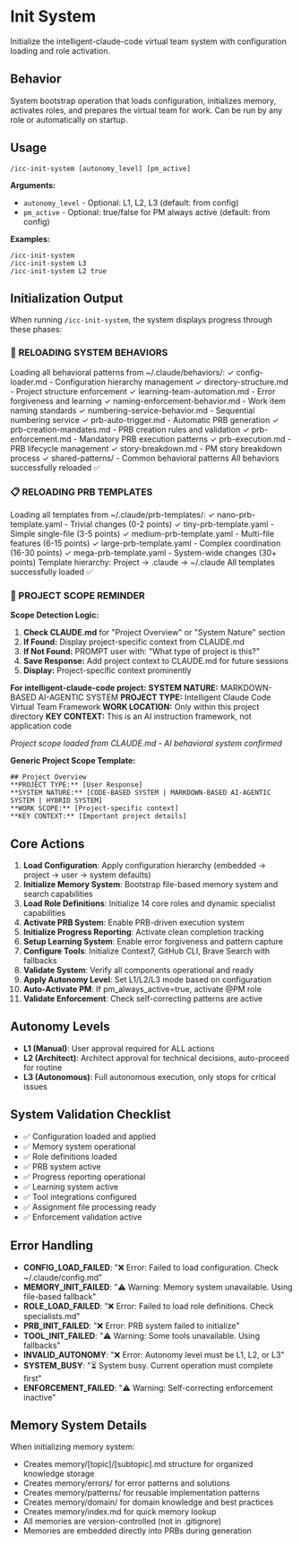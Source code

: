 # Init System

Initialize the intelligent-claude-code virtual team system with configuration loading and role activation.

## Behavior
System bootstrap operation that loads configuration, initializes memory, activates roles,
and prepares the virtual team for work. Can be run by any role or automatically on startup.

## Usage
`/icc-init-system [autonomy_level] [pm_active]`

**Arguments:**
- `autonomy_level` - Optional: L1, L2, L3 (default: from config)
- `pm_active` - Optional: true/false for PM always active (default: from config)

**Examples:**
```
/icc-init-system
/icc-init-system L3
/icc-init-system L2 true
```

## Initialization Output

When running `/icc-init-system`, the system displays progress through these phases:

### 🧠 RELOADING SYSTEM BEHAVIORS
Loading all behavioral patterns from ~/.claude/behaviors/:
  ✓ config-loader.md - Configuration hierarchy management
  ✓ directory-structure.md - Project structure enforcement
  ✓ learning-team-automation.md - Error forgiveness and learning
  ✓ naming-enforcement-behavior.md - Work item naming standards
  ✓ numbering-service-behavior.md - Sequential numbering service
  ✓ prb-auto-trigger.md - Automatic PRB generation
  ✓ prb-creation-mandates.md - PRB creation rules and validation
  ✓ prb-enforcement.md - Mandatory PRB execution patterns
  ✓ prb-execution.md - PRB lifecycle management
  ✓ story-breakdown.md - PM story breakdown process
  ✓ shared-patterns/ - Common behavioral patterns
All behaviors successfully reloaded ✅

### 📋 RELOADING PRB TEMPLATES
Loading all templates from ~/.claude/prb-templates/:
  ✓ nano-prb-template.yaml - Trivial changes (0-2 points)
  ✓ tiny-prb-template.yaml - Simple single-file (3-5 points)
  ✓ medium-prb-template.yaml - Multi-file features (6-15 points)
  ✓ large-prb-template.yaml - Complex coordination (16-30 points)
  ✓ mega-prb-template.yaml - System-wide changes (30+ points)
Template hierarchy: Project → .claude → ~/.claude
All templates successfully loaded ✅

### 🎯 PROJECT SCOPE REMINDER

**Scope Detection Logic:**
1. **Check CLAUDE.md** for "Project Overview" or "System Nature" section
2. **If Found:** Display project-specific context from CLAUDE.md
3. **If Not Found:** PROMPT user with: "What type of project is this?"
4. **Save Response:** Add project context to CLAUDE.md for future sessions
5. **Display:** Project-specific context prominently

**For intelligent-claude-code project:**
**SYSTEM NATURE:** MARKDOWN-BASED AI-AGENTIC SYSTEM
**PROJECT TYPE:** Intelligent Claude Code Virtual Team Framework
**WORK LOCATION:** Only within this project directory
**KEY CONTEXT:** This is an AI instruction framework, not application code

*Project scope loaded from CLAUDE.md - AI behavioral system confirmed*

**Generic Project Scope Template:**
```
## Project Overview
**PROJECT TYPE:** [User Response]
**SYSTEM NATURE:** [CODE-BASED SYSTEM | MARKDOWN-BASED AI-AGENTIC SYSTEM | HYBRID SYSTEM]
**WORK SCOPE:** [Project-specific context]
**KEY CONTEXT:** [Important project details]
```

## Core Actions
1. **Load Configuration**: Apply configuration hierarchy (embedded → project → user → system defaults)
2. **Initialize Memory System**: Bootstrap file-based memory system and search capabilities
3. **Load Role Definitions**: Initialize 14 core roles and dynamic specialist capabilities
4. **Activate PRB System**: Enable PRB-driven execution system
5. **Initialize Progress Reporting**: Activate clean completion tracking
6. **Setup Learning System**: Enable error forgiveness and pattern capture
7. **Configure Tools**: Initialize Context7, GitHub CLI, Brave Search with fallbacks
8. **Validate System**: Verify all components operational and ready
9. **Apply Autonomy Level**: Set L1/L2/L3 mode based on configuration
10. **Auto-Activate PM**: If pm_always_active=true, activate @PM role
11. **Validate Enforcement**: Check self-correcting patterns are active

## Autonomy Levels
- **L1 (Manual)**: User approval required for ALL actions
- **L2 (Architect)**: Architect approval for technical decisions, auto-proceed for routine
- **L3 (Autonomous)**: Full autonomous execution, only stops for critical issues

## System Validation Checklist
- ✅ Configuration loaded and applied
- ✅ Memory system operational  
- ✅ Role definitions loaded
- ✅ PRB system active
- ✅ Progress reporting operational
- ✅ Learning system active
- ✅ Tool integrations configured
- ✅ Assignment file processing ready
- ✅ Enforcement validation active

## Error Handling
- **CONFIG_LOAD_FAILED**: "❌ Error: Failed to load configuration. Check ~/.claude/config.md"
- **MEMORY_INIT_FAILED**: "⚠️ Warning: Memory system unavailable. Using file-based fallback"
- **ROLE_LOAD_FAILED**: "❌ Error: Failed to load role definitions. Check specialists.md"
- **PRB_INIT_FAILED**: "❌ Error: PRB system failed to initialize"
- **TOOL_INIT_FAILED**: "⚠️ Warning: Some tools unavailable. Using fallbacks"
- **INVALID_AUTONOMY**: "❌ Error: Autonomy level must be L1, L2, or L3"
- **SYSTEM_BUSY**: "⏳ System busy. Current operation must complete first"
- **ENFORCEMENT_FAILED**: "⚠️ Warning: Self-correcting enforcement inactive"

## Memory System Details
When initializing memory system:
- Creates memory/[topic]/[subtopic].md structure for organized knowledge storage
- Creates memory/errors/ for error patterns and solutions
- Creates memory/patterns/ for reusable implementation patterns
- Creates memory/domain/ for domain knowledge and best practices
- Creates memory/index.md for quick memory lookup
- All memories are version-controlled (not in .gitignore)
- Memories are embedded directly into PRBs during generation
